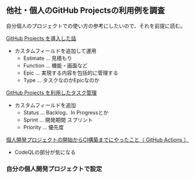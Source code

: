 ## 他社・個人のGitHub Projectsの利用例を調査
自分個人のプロジェクトでの使い方の参考にしたいので、それを前提に読む。

[GitHub Projects を導入した話](https://kakehashi-dev.hatenablog.com/entry/2023/02/28/090000)
- カスタムフィールドを追加して運用
	- Estimate ... 見積もり
	- Function ... 機能・画面など
	- Epic ... 実現する内容を包括的に管理する
	- Type ... タスクなのかEpicなのか

[GitHub Projects を利用したタスク管理](https://user-first.ikyu.co.jp/entry/2023/11/09/175121)
- カスタムフィールドを追加
	- Status ... Backlog、In Progressとか
	- Sprint ... 開発期間 スプリント
	- Priority ... 優先度

[個人開発プロジェクトの開始からCI構築までにやったこと（ GitHub Actions ）](https://peno022.hatenablog.com/entry/ci-settings-for-personal-project)
- CodeQLの部分が気になる

### 自分の個人開発プロジェクトで設定
	